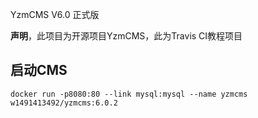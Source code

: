 YzmCMS V6.0 正式版

**声明**，此项目为开源项目YzmCMS，此为Travis CI教程项目

## 启动CMS
`docker run -p8080:80 --link mysql:mysql --name yzmcms w1491413492/yzmcms:6.0.2`